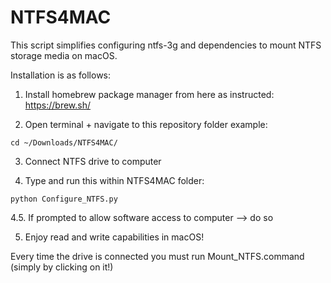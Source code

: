 # NTFS4MAC
This script simplifies configuring ntfs-3g and dependencies to mount NTFS storage media on macOS.

Installation is as follows:

1. Install homebrew package manager from here as instructed: https://brew.sh/

2. Open terminal + navigate to this repository folder example:

```
cd ~/Downloads/NTFS4MAC/
```

3. Connect NTFS drive to computer

4. Type and run this within NTFS4MAC folder:  

```
python Configure_NTFS.py
```

4.5. If prompted to allow software access to computer --> do so

5. Enjoy read and write capabilities in macOS!

Every time the drive is connected you must run Mount_NTFS.command (simply by clicking on it!)
